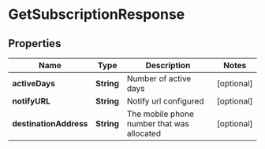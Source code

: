 

# GetSubscriptionResponse

## Properties

Name | Type | Description | Notes
------------ | ------------- | ------------- | -------------
**activeDays** | **String** | Number of active days |  [optional]
**notifyURL** | **String** | Notify url configured |  [optional]
**destinationAddress** | **String** | The mobile phone number that was allocated |  [optional]



